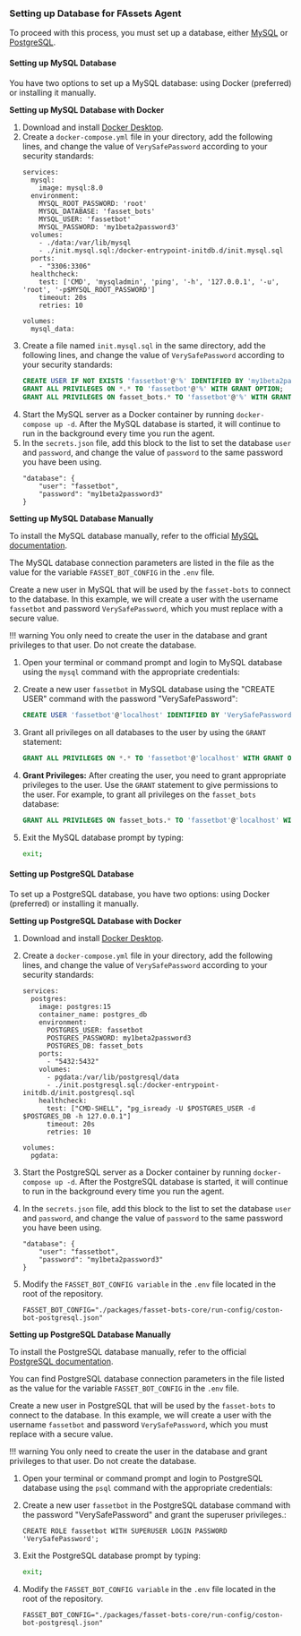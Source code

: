 ### Setting up Database for FAssets Agent

To proceed with this process, you must set up a database, either [MySQL](#setting-up-mysql-database) or [PostgreSQL](#setting-up-postgresql-database).

#### Setting up MySQL Database

You have two options to set up a MySQL database: using Docker (preferred) or installing it manually.

**Setting up MySQL Database with Docker**

1. Download and install [Docker Desktop](https://www.docker.com/products/docker-desktop/).
2. Create a `docker-compose.yml` file in your directory, add the following lines, and change the value of `VerySafePassword` according to your security standards:
    ```docker
    services:
      mysql:
        image: mysql:8.0
      environment:
        MYSQL_ROOT_PASSWORD: 'root'
        MYSQL_DATABASE: 'fasset_bots'
        MYSQL_USER: 'fassetbot'
        MYSQL_PASSWORD: 'my1beta2password3'
      volumes:
        - ./data:/var/lib/mysql
        - ./init.mysql.sql:/docker-entrypoint-initdb.d/init.mysql.sql
      ports:
        - "3306:3306"
      healthcheck:
        test: ['CMD', 'mysqladmin', 'ping', '-h', '127.0.0.1', '-u', 'root', '-p$MYSQL_ROOT_PASSWORD']
        timeout: 20s
        retries: 10

    volumes:
      mysql_data:
    ```
3. Create a file named `init.mysql.sql` in the same directory, add the following lines, and change the value of `VerySafePassword` according to your security standards:
   ```sql
   CREATE USER IF NOT EXISTS 'fassetbot'@'%' IDENTIFIED BY 'my1beta2password3';
   GRANT ALL PRIVILEGES ON *.* TO 'fassetbot'@'%' WITH GRANT OPTION;
   GRANT ALL PRIVILEGES ON fasset_bots.* TO 'fassetbot'@'%' WITH GRANT OPTION;
   ```
4. Start the MySQL server as a Docker container by running `docker-compose up -d`. After the MySQL database is started, it will continue to run in the background every time you run the agent.
5. In the `secrets.json` file, add this block to the list to set the database `user` and `password`, and change the value of `password` to the same password you have been using.
    ```
    "database": {
        "user": "fassetbot",
        "password": "my1beta2password3"
    }
    ```

**Setting up MySQL Database Manually**

To install the MySQL database manually, refer to the official [MySQL documentation](https://dev.mysql.com/doc/).

The MySQL database connection parameters are listed in the file as the value for the variable `FASSET_BOT_CONFIG` in the `.env` file.

Create a new user in MySQL that will be used by the `fasset-bots` to connect to the database. In this example, we will create a user with the username `fassetbot` and password `VerySafePassword`, which you must replace with a secure value.

!!! warning
	You only need to create the user in the database and grant privileges to that user. Do not create the database.

1. Open your terminal or command prompt and login to MySQL database using the `mysql` command with the appropriate credentials:

2. Create a new user `fassetbot` in MySQL database using the "CREATE USER" command with the password "VerySafePassword":
     
    ```sql
    CREATE USER 'fassetbot'@'localhost' IDENTIFIED BY 'VerySafePassword';
    ```

3. Grant all privileges on all databases to the user by using the `GRANT` statement:
    
    ```sql
    GRANT ALL PRIVILEGES ON *.* TO 'fassetbot'@'localhost' WITH GRANT OPTION;
    ```

4. **Grant Privileges:**
    After creating the user, you need to grant appropriate privileges to the user. Use the `GRANT` statement to give permissions to the user. For example, to grant all privileges on the `fasset_bots` database:
     ```sql
     GRANT ALL PRIVILEGES ON fasset_bots.* TO 'fassetbot'@'localhost' WITH GRANT OPTION;
     ```

5. Exit the MySQL database prompt by typing:
    
    ```bash
    exit;
    ```

#### Setting up PostgreSQL Database

To set up a PostgreSQL database, you have two options: using Docker (preferred) or installing it manually.

**Setting up PostgreSQL Database with Docker**

1. Download and install [Docker Desktop](https://www.docker.com/products/docker-desktop/).
2. Create a `docker-compose.yml` file in your directory, add the following lines, and change the value of `VerySafePassword` according to your security standards:
    ```docker
    services:
      postgres:
        image: postgres:15
        container_name: postgres_db
        environment:
          POSTGRES_USER: fassetbot
          POSTGRES_PASSWORD: my1beta2password3
          POSTGRES_DB: fasset_bots
        ports:
          - "5432:5432"
        volumes:
          - pgdata:/var/lib/postgresql/data
          - ./init.postgresql.sql:/docker-entrypoint-initdb.d/init.postgresql.sql
        healthcheck:
          test: ["CMD-SHELL", "pg_isready -U $POSTGRES_USER -d $POSTGRES_DB -h 127.0.0.1"]
          timeout: 20s
          retries: 10

    volumes:
      pgdata:
    ```

3. Start the PostgreSQL server as a Docker container by running `docker-compose up -d`. After the PostgreSQL database is started, it will continue to run in the background every time you run the agent.
4. In the `secrets.json` file, add this block to the list to set the database `user` and `password`, and change the value of `password` to the same password you have been using.
    ```
    "database": {
        "user": "fassetbot",
        "password": "my1beta2password3"
    }
    ```
5. Modify the `FASSET_BOT_CONFIG variable` in the `.env` file located in the root of the repository.
   ```
   FASSET_BOT_CONFIG="./packages/fasset-bots-core/run-config/coston-bot-postgresql.json"
   ```

**Setting up PostgreSQL Database Manually**

To install the PostgreSQL database manually, refer to the official [PostgreSQL documentation](https://www.postgresql.org/docs/current/index.html).

You can find PostgreSQL database connection parameters in the file listed as the value for the variable `FASSET_BOT_CONFIG` in the `.env` file.

Create a new user in PostgreSQL that will be used by the `fasset-bots` to connect to the database. In this example, we will create a user with the username `fassetbot` and password `VerySafePassword`, which you must replace with a secure value.

!!! warning
	You only need to create the user in the database and grant privileges to that user. Do not create the database.

1. Open your terminal or command prompt and login to PostgreSQL database using the `psql` command with the appropriate credentials:

2. Create a new user `fassetbot` in the PostgreSQL database command with the password "VerySafePassword" and grant the superuser privileges.:
     
    ```pgsql
    CREATE ROLE fassetbot WITH SUPERUSER LOGIN PASSWORD 'VerySafePassword';
    ```

3. Exit the PostgreSQL database prompt by typing:
    
    ```bash
    exit;
    ```

4. Modify the `FASSET_BOT_CONFIG variable` in the `.env` file located in the root of the repository.
   ```
   FASSET_BOT_CONFIG="./packages/fasset-bots-core/run-config/coston-bot-postgresql.json"
   ```